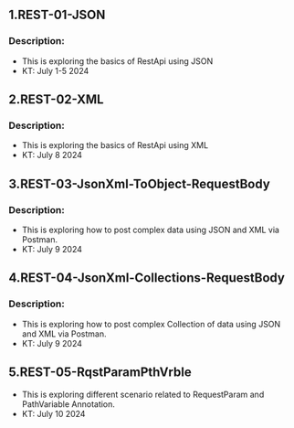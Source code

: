 ## 1.REST-01-JSON

### Description:
- This is exploring the basics of RestApi using JSON
- KT: July 1-5 2024

## 2.REST-02-XML

### Description:
- This is exploring the basics of RestApi using XML
- KT: July 8 2024

## 3.REST-03-JsonXml-ToObject-RequestBody

### Description:
- This is exploring how to post complex data using JSON and XML via Postman.
- KT: July 9 2024

## 4.REST-04-JsonXml-Collections-RequestBody

### Description:
- This is exploring how to post complex Collection of data using JSON and XML via Postman.
- KT: July 9 2024

## 5.REST-05-RqstParamPthVrble
- This is exploring different scenario related to RequestParam and PathVariable Annotation.
- KT: July 10 2024




